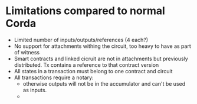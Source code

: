# Limitations compared to normal Corda

* Limited number of inputs/outputs/references (4 each?)
* No support for attachments withing the circuit, too heavy to have as part of witness 
* Smart contracts and linked cicruit are not in attachments but previously distributed. Tx contains a reference to that contract version
* All states in a transaction must belong to one contract and circuit
* All transactions require a notary: 
    * otherwise outputs will not be in the accumulator and can't be used as inputs.
    * 